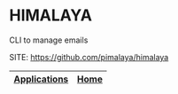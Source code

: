 # HIMALAYA

 CLI to manage emails

 SITE: https://github.com/pimalaya/himalaya

 | [Applications](https://portable-linux-apps.github.io/apps.html) | [Home](https://portable-linux-apps.github.io)
 | --- | --- |
